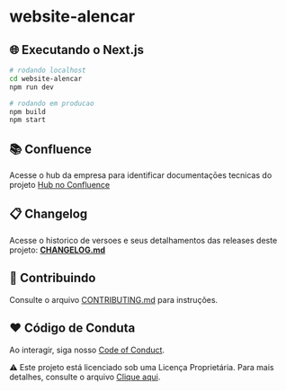 # website-alencar

## 🌐 Executando o Next.js
```bash
# rodando localhost 
cd website-alencar 
npm run dev

# rodando em producao 
npm build 
npm start
```

## 📚 Confluence  
Acesse o hub da empresa para identificar documentaçōes tecnicas do projeto [Hub no Confluence](https://alencar-consultorias.atlassian.net/wiki/company-hub)

## 📋 Changelog
Acesse o historico de versoes e seus detalhamentos das releases deste projeto: **[CHANGELOG.md](CHANGELOG.md)**

## 🚩 Contribuindo
Consulte o arquivo [CONTRIBUTING.md](CONTRIBUTING.md) para instruções.

## ❤️ Código de Conduta
Ao interagir, siga nosso [Code of Conduct](CODE_OF_CONDUCT.md).

⚠️ Este projeto está licenciado sob uma Licença Proprietária. Para mais detalhes, consulte o arquivo [Clique aqui](LICENSE.txt).